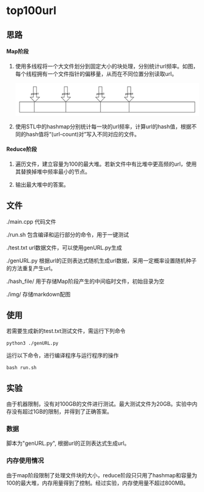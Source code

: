 # top100url

## 思路

#### Map阶段

1. 使用多线程将一个大文件划分到固定大小的块处理，分别统计url频率。如图，每个线程拥有一个文件指针的偏移量，从而在不同位置分别读取url。

   ![div](img/div.png)

2. 使用STL中的hashmap分别统计每一块的url频率，计算url的hash值，根据不同的hash值将“(url-count)对”写入不同对应的文件。

#### Reduce阶段

1. 遍历文件，建立容量为100的最大堆。若新文件中有比堆中更高频的url，使用其替换掉堆中频率最小的节点。

2. 输出最大堆中的答案。

## 文件

./main.cpp 代码文件

./run.sh 包含编译和运行部分的命令，用于一键测试

./test.txt url数据文件，可以使用genURL.py生成

./genURL.py 根据url的正则表达式随机生成url数据，采用一定概率设置随机种子的方法重复产生url。

./hash_file/ 用于存储Map阶段产生的中间临时文件，初始目录为空

./img/ 存储markdown配图

## 使用

若需要生成新的test.txt测试文件，需运行下列命令

```shell
python3 ./genURL.py
```

运行以下命令，进行编译程序与运行程序的操作

```shell
bash run.sh
```

## 实验

由于机器限制，没有对100GB的文件进行测试。最大测试文件为20GB。实验中内存没有超过1GB的限制，并得到了正确答案。

### 数据

脚本为"genURL.py", 根据url的正则表达式生成url。

### 内存使用情况

由于map阶段限制了处理文件块的大小，reduce阶段只只用了hashmap和容量为100的最大堆，内存用量得到了控制。经过实验，内存使用量不超过800MB。
